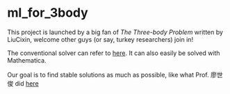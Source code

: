 # ml_for_3body

This project is launched by a big fan of *The Three-body Problem* written by LiuCixin, welcome other guys (or say, turkey researchers) join in!

The conventional solver can refer to [here](https://github.com/zaman13/Three-Body-Problem-Gravitational-System/blob/master/Python%20notebook%20files/Earth_Jupiter_Sun_system.ipynb). It can also easily be solved with Mathematica.

Our goal is to find stable solutions as much as possible, like what Prof. 廖世俊 did [here](https://news.sjtu.edu.cn/jdzh/20220606/172074.html)
